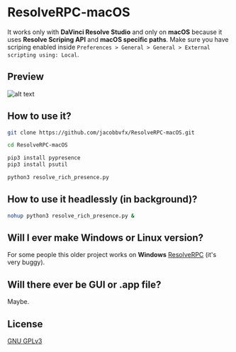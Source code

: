 # ResolveRPC-macOS
It works only with **DaVinci Resolve Studio** and only on **macOS** because it uses **Resolve Scriping API** and **macOS specific paths**. 
Make sure you have scriping enabled inside `Preferences > General > General > External scripting using: Local`.

## Preview
![alt text](https://i.imgur.com/MADrkkt.png "Rich Presence")

## How to use it?
```bash
git clone https://github.com/jacobbvfx/ResolveRPC-macOS.git

cd ResolveRPC-macOS

pip3 install pypresence
pip3 install psutil

python3 resolve_rich_presence.py
```
## How to use it headlessly (in background)?
```bash
nohup python3 resolve_rich_presence.py &
```
## Will I ever make Windows or Linux version?
For some people this older project works on **Windows** [ResolveRPC](https://github.com/jacobbvfx/ResolveRPC) (it's very buggy).

## Will there ever be GUI or .app file?
Maybe.

## License
[GNU GPLv3](https://choosealicense.com/licenses/gpl-3.0/)